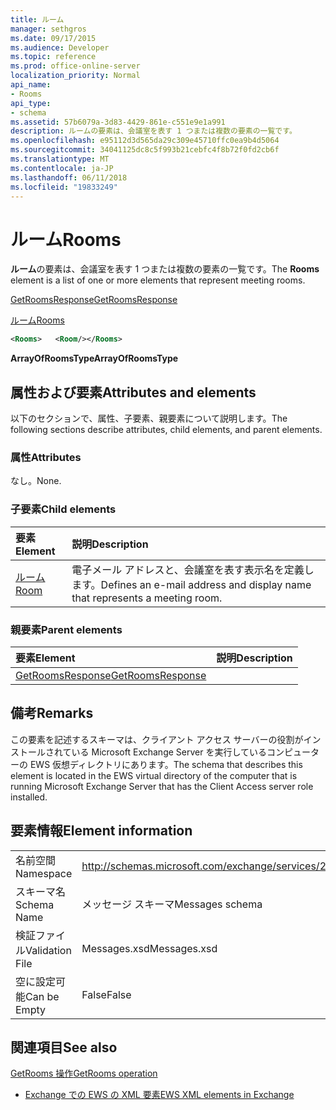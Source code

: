 ```yaml
---
title: ルーム
manager: sethgros
ms.date: 09/17/2015
ms.audience: Developer
ms.topic: reference
ms.prod: office-online-server
localization_priority: Normal
api_name:
- Rooms
api_type:
- schema
ms.assetid: 57b6079a-3d83-4429-861e-c551e9e1a991
description: ルームの要素は、会議室を表す 1 つまたは複数の要素の一覧です。
ms.openlocfilehash: e95112d3d565da29c309e45710ffc0ea9b4d5064
ms.sourcegitcommit: 34041125dc8c5f993b21cebfc4f8b72f0fd2cb6f
ms.translationtype: MT
ms.contentlocale: ja-JP
ms.lasthandoff: 06/11/2018
ms.locfileid: "19833249"
---
```

# <a name="rooms"></a><span data-ttu-id="5d7b8-103">ルーム</span><span class="sxs-lookup"><span data-stu-id="5d7b8-103">Rooms</span></span>

<span data-ttu-id="5d7b8-104">**ルーム**の要素は、会議室を表す 1 つまたは複数の要素の一覧です。</span><span class="sxs-lookup"><span data-stu-id="5d7b8-104">The **Rooms** element is a list of one or more elements that represent meeting rooms.</span></span> 
  
[<span data-ttu-id="5d7b8-105">GetRoomsResponse</span><span class="sxs-lookup"><span data-stu-id="5d7b8-105">GetRoomsResponse</span></span>](getroomsresponse.md)
  
[<span data-ttu-id="5d7b8-106">ルーム</span><span class="sxs-lookup"><span data-stu-id="5d7b8-106">Rooms</span></span>](rooms.md)
  
```xml
<Rooms>   <Room/></Rooms>
```

 <span data-ttu-id="5d7b8-107">**ArrayOfRoomsType**</span><span class="sxs-lookup"><span data-stu-id="5d7b8-107">**ArrayOfRoomsType**</span></span>
## <a name="attributes-and-elements"></a><span data-ttu-id="5d7b8-108">属性および要素</span><span class="sxs-lookup"><span data-stu-id="5d7b8-108">Attributes and elements</span></span>

<span data-ttu-id="5d7b8-109">以下のセクションで、属性、子要素、親要素について説明します。</span><span class="sxs-lookup"><span data-stu-id="5d7b8-109">The following sections describe attributes, child elements, and parent elements.</span></span>
  
### <a name="attributes"></a><span data-ttu-id="5d7b8-110">属性</span><span class="sxs-lookup"><span data-stu-id="5d7b8-110">Attributes</span></span>

<span data-ttu-id="5d7b8-111">なし。</span><span class="sxs-lookup"><span data-stu-id="5d7b8-111">None.</span></span>
  
### <a name="child-elements"></a><span data-ttu-id="5d7b8-112">子要素</span><span class="sxs-lookup"><span data-stu-id="5d7b8-112">Child elements</span></span>

|<span data-ttu-id="5d7b8-113">**要素**</span><span class="sxs-lookup"><span data-stu-id="5d7b8-113">**Element**</span></span>|<span data-ttu-id="5d7b8-114">**説明**</span><span class="sxs-lookup"><span data-stu-id="5d7b8-114">**Description**</span></span>|
|:-----|:-----|
|[<span data-ttu-id="5d7b8-115">ルーム</span><span class="sxs-lookup"><span data-stu-id="5d7b8-115">Room</span></span>](room.md) <br/> |<span data-ttu-id="5d7b8-116">電子メール アドレスと、会議室を表す表示名を定義します。</span><span class="sxs-lookup"><span data-stu-id="5d7b8-116">Defines an e-mail address and display name that represents a meeting room.</span></span>  <br/> |
   
### <a name="parent-elements"></a><span data-ttu-id="5d7b8-117">親要素</span><span class="sxs-lookup"><span data-stu-id="5d7b8-117">Parent elements</span></span>

|<span data-ttu-id="5d7b8-118">**要素**</span><span class="sxs-lookup"><span data-stu-id="5d7b8-118">**Element**</span></span>|<span data-ttu-id="5d7b8-119">**説明**</span><span class="sxs-lookup"><span data-stu-id="5d7b8-119">**Description**</span></span>|
|:-----|:-----|
|[<span data-ttu-id="5d7b8-120">GetRoomsResponse</span><span class="sxs-lookup"><span data-stu-id="5d7b8-120">GetRoomsResponse</span></span>](getroomsresponse.md) <br/> ||
   
## <a name="remarks"></a><span data-ttu-id="5d7b8-121">備考</span><span class="sxs-lookup"><span data-stu-id="5d7b8-121">Remarks</span></span>

<span data-ttu-id="5d7b8-122">この要素を記述するスキーマは、クライアント アクセス サーバーの役割がインストールされている Microsoft Exchange Server を実行しているコンピューターの EWS 仮想ディレクトリにあります。</span><span class="sxs-lookup"><span data-stu-id="5d7b8-122">The schema that describes this element is located in the EWS virtual directory of the computer that is running Microsoft Exchange Server that has the Client Access server role installed.</span></span>
  
## <a name="element-information"></a><span data-ttu-id="5d7b8-123">要素情報</span><span class="sxs-lookup"><span data-stu-id="5d7b8-123">Element information</span></span>

|||
|:-----|:-----|
|<span data-ttu-id="5d7b8-124">名前空間</span><span class="sxs-lookup"><span data-stu-id="5d7b8-124">Namespace</span></span>  <br/> |http://schemas.microsoft.com/exchange/services/2006/messages  <br/> |
|<span data-ttu-id="5d7b8-125">スキーマ名</span><span class="sxs-lookup"><span data-stu-id="5d7b8-125">Schema Name</span></span>  <br/> |<span data-ttu-id="5d7b8-126">メッセージ スキーマ</span><span class="sxs-lookup"><span data-stu-id="5d7b8-126">Messages schema</span></span>  <br/> |
|<span data-ttu-id="5d7b8-127">検証ファイル</span><span class="sxs-lookup"><span data-stu-id="5d7b8-127">Validation File</span></span>  <br/> |<span data-ttu-id="5d7b8-128">Messages.xsd</span><span class="sxs-lookup"><span data-stu-id="5d7b8-128">Messages.xsd</span></span>  <br/> |
|<span data-ttu-id="5d7b8-129">空に設定可能</span><span class="sxs-lookup"><span data-stu-id="5d7b8-129">Can be Empty</span></span>  <br/> |<span data-ttu-id="5d7b8-130">False</span><span class="sxs-lookup"><span data-stu-id="5d7b8-130">False</span></span>  <br/> |
   
## <a name="see-also"></a><span data-ttu-id="5d7b8-131">関連項目</span><span class="sxs-lookup"><span data-stu-id="5d7b8-131">See also</span></span>



[<span data-ttu-id="5d7b8-132">GetRooms 操作</span><span class="sxs-lookup"><span data-stu-id="5d7b8-132">GetRooms operation</span></span>](getrooms-operation.md)


- [<span data-ttu-id="5d7b8-133">Exchange での EWS の XML 要素</span><span class="sxs-lookup"><span data-stu-id="5d7b8-133">EWS XML elements in Exchange</span></span>](ews-xml-elements-in-exchange.md)

